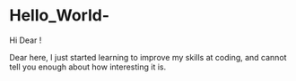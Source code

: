 # Hello_World-

Hi Dear !

Dear here, I just started learning to improve my skills at coding, and cannot tell you enough about how interesting it is.
